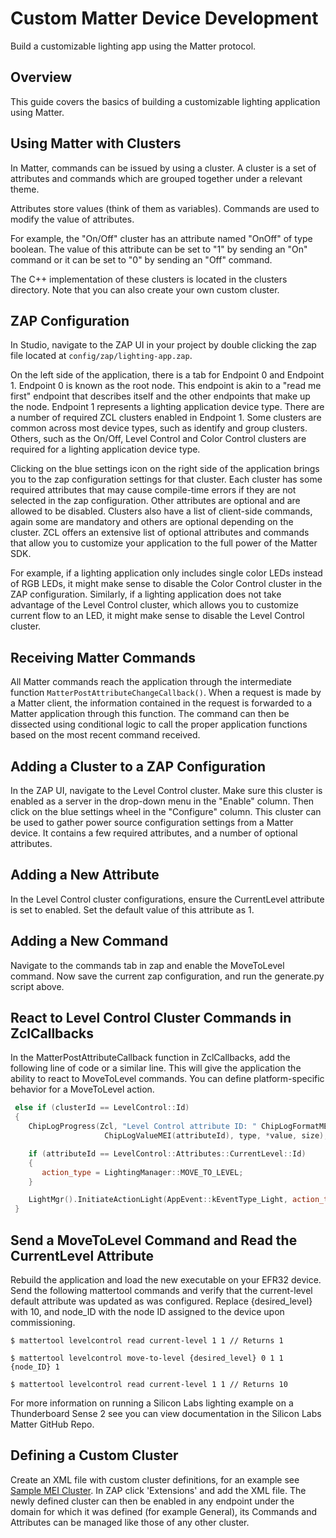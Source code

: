 # Custom Matter Device Development

Build a customizable lighting app using the Matter protocol.

## Overview

This guide covers the basics of building a customizable lighting application
using Matter.

## Using Matter with Clusters

In Matter, commands can be issued by using a cluster. A cluster is a set of
attributes and commands which are grouped together under a relevant theme.

Attributes store values (think of them as variables). Commands are used to
modify the value of attributes.

For example, the "On/Off" cluster has an attribute named "OnOff" of type
boolean. The value of this attribute can be set to "1" by sending an "On"
command or it can be set to "0" by sending an "Off" command.

The C++ implementation of these clusters is located in the clusters directory.
Note that you can also create your own custom cluster.

## ZAP Configuration

In Studio, navigate to the ZAP UI in your project by double clicking the zap file
located at `config/zap/lighting-app.zap`.

On the left side of the application, there is a tab for Endpoint 0 and
Endpoint 1. Endpoint 0 is known as the root node. This endpoint is akin to a
"read me first" endpoint that describes itself and the other endpoints that make
up the node. Endpoint 1 represents a lighting application device type. There are
a number of required ZCL clusters enabled in Endpoint 1. Some clusters are
common across most device types, such as identify and group clusters. Others,
such as the On/Off, Level Control and Color Control clusters are required for a
lighting application device type.

Clicking on the blue settings icon on the right side of the application
brings you to the zap configuration settings for that cluster. Each cluster
has some required attributes that may cause compile-time errors if they are not
selected in the zap configuration. Other attributes are optional and are allowed
to be disabled. Clusters also have a list of client-side commands, again some
are mandatory and others are optional depending on the cluster. ZCL offers an
extensive list of optional attributes and commands that allow you to customize
your application to the full power of the Matter SDK.

For example, if a lighting application only includes
single color LEDs instead of RGB LEDs, it might make sense to disable the Color
Control cluster in the ZAP configuration. Similarly, if a
lighting application does not take advantage of the Level Control cluster,
which allows you to customize current flow to an LED, it might make sense to
disable the Level Control cluster.

## Receiving Matter Commands

All Matter commands reach the application through the intermediate function
`MatterPostAttributeChangeCallback()`. When a request is made by a Matter client,
the information contained in the request is forwarded to a Matter application
through this function. The command can then be dissected using conditional logic
to call the proper application functions based on the most recent command
received.

## Adding a Cluster to a ZAP Configuration

In the ZAP UI, navigate to the Level Control cluster. Make sure this cluster is
enabled as a server in the drop-down menu in the "Enable" column. Then click on
the blue settings wheel in the "Configure" column. This cluster can be used to
gather power source configuration settings from a Matter device. It contains a
few required attributes, and a number of optional attributes.

## Adding a New Attribute

In the Level Control cluster configurations, ensure the CurrentLevel attribute
is set to enabled. Set the default value of this attribute as 1.

## Adding a New Command

Navigate to the commands tab in zap and enable the MoveToLevel command. Now save
the current zap configuration, and run the generate.py script above.

## React to Level Control Cluster Commands in ZclCallbacks

In the MatterPostAttributeCallback function in ZclCallbacks, add the following
line of code or a similar line. This will give the application the ability to react to
MoveToLevel commands. You can define platform-specific behavior for a
MoveToLevel action.

   ```cpp
    else if (clusterId == LevelControl::Id)
    {
       ChipLogProgress(Zcl, "Level Control attribute ID: " ChipLogFormatMEI " Type: %u Value: %u, length %u",
                        ChipLogValueMEI(attributeId), type, *value, size);

       if (attributeId == LevelControl::Attributes::CurrentLevel::Id)
       {
          action_type = LightingManager::MOVE_TO_LEVEL;
       }

       LightMgr().InitiateActionLight(AppEvent::kEventType_Light, action_type, endpoint, *value);
    }
   ```

## Send a MoveToLevel Command and Read the CurrentLevel Attribute

Rebuild the application and load the new executable on your EFR32 device. Send
the following mattertool commands and verify that the current-level default
attribute was updated as was configured. Replace {desired_level} with 10, and
node_ID with the node ID assigned to the device upon commissioning.

```shell
$ mattertool levelcontrol read current-level 1 1 // Returns 1
```

```shell
$ mattertool levelcontrol move-to-level {desired_level} 0 1 1 {node_ID} 1
```

```shell
$ mattertool levelcontrol read current-level 1 1 // Returns 10
```

For more information on running a Silicon Labs lighting example on a Thunderboard Sense 2 see you can view documentation in the Silicon Labs Matter GitHub Repo. 

## Defining a Custom Cluster

Create an XML file with custom cluster definitions, for an example see [Sample MEI Cluster](https://github.com/project-chip/connectedhomeip/blob/master/src/app/zap-templates/zcl/data-model/chip/sample-mei-cluster.xml). In ZAP click 'Extensions' and add the XML file. The newly defined cluster can then be enabled in any endpoint under the domain for which it was defined (for example General), its Commands and Attributes can be managed like those of any other cluster. 
